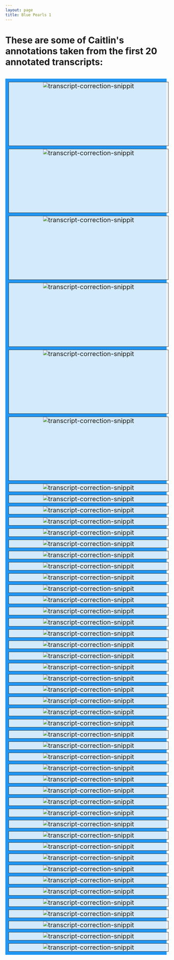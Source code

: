 ```yaml
---
layout: page
title: Blue Pearls 1
---  
```




<h1>These are some of Caitlin's annotations taken from the first 20 annotated transcripts:</h1>

<br/>

<div class="grid-container">
  <div class="grid-item"><img src="assets/images/blue2/c1.jpg" alt="transcript-correction-snippit"></div>
  <div class="grid-item"><img src="assets/images/blue2/c2.jpg" alt="transcript-correction-snippit"></div>
  <div class="grid-item"><img src="assets/images/blue2/c3.jpg" alt="transcript-correction-snippit"></div>  
  <div class="grid-item"><img src="assets/images/blue2/c4.jpg" alt="transcript-correction-snippit"></div>
  <div class="grid-item"><img src="assets/images/blue2/c5.jpg" alt="transcript-correction-snippit"></div>
  <div class="grid-item"><img src="assets/images/blue2/c6.jpg" alt="transcript-correction-snippit"></div>  
  <div class="grid-item"><img src="assets/images/blue2/c7.jpg" alt="transcript-correction-snippit"></div>
  <div class="grid-item"><img src="assets/images/blue2/c8.jpg" alt="transcript-correction-snippit"></div>
  

  <div class="grid-item"><img src="assets/images/blue2/c9.jpg" alt="transcript-correction-snippit"></div>
  <div class="grid-item"><img src="assets/images/blue2/c10.jpg" alt="transcript-correction-snippit"></div>
  <div class="grid-item"><img src="assets/images/blue2/c11.jpg" alt="transcript-correction-snippit"></div>  
  <div class="grid-item"><img src="assets/images/blue2/c12.jpg" alt="transcript-correction-snippit"></div>
  <div class="grid-item"><img src="assets/images/blue2/c13.jpg" alt="transcript-correction-snippit"></div>
  <div class="grid-item"><img src="assets/images/blue2/c14.jpg" alt="transcript-correction-snippit"></div>  
  <div class="grid-item"><img src="assets/images/blue2/c15.jpg" alt="transcript-correction-snippit"></div>
  <div class="grid-item"><img src="assets/images/blue2/c16.jpg" alt="transcript-correction-snippit"></div>

  <div class="grid-item"><img src="assets/images/blue2/c17.jpg" alt="transcript-correction-snippit"></div>
  <div class="grid-item"><img src="assets/images/blue2/c18.jpg" alt="transcript-correction-snippit"></div>
  <div class="grid-item"><img src="assets/images/blue2/c19.jpg" alt="transcript-correction-snippit"></div>  
  <div class="grid-item"><img src="assets/images/blue2/c20.jpg" alt="transcript-correction-snippit"></div>
  <div class="grid-item"><img src="assets/images/blue2/c21.jpg" alt="transcript-correction-snippit"></div>
  <div class="grid-item"><img src="assets/images/blue2/c22.jpg" alt="transcript-correction-snippit"></div>  
  <div class="grid-item"><img src="assets/images/blue2/c23.jpg" alt="transcript-correction-snippit"></div>
  <div class="grid-item"><img src="assets/images/blue2/c24.jpg" alt="transcript-correction-snippit"></div>

  <div class="grid-item"><img src="assets/images/blue2/c25.jpg" alt="transcript-correction-snippit"></div>
  <div class="grid-item"><img src="assets/images/blue2/c26.jpg" alt="transcript-correction-snippit"></div>
  <div class="grid-item"><img src="assets/images/blue2/c27.jpg" alt="transcript-correction-snippit"></div>  
  <div class="grid-item"><img src="assets/images/blue2/c28.jpg" alt="transcript-correction-snippit"></div>
  <div class="grid-item"><img src="assets/images/blue2/c29.jpg" alt="transcript-correction-snippit"></div>
  <div class="grid-item"><img src="assets/images/blue2/c30.jpg" alt="transcript-correction-snippit"></div>  
  <div class="grid-item"><img src="assets/images/blue2/c31.jpg" alt="transcript-correction-snippit"></div>
  <div class="grid-item"><img src="assets/images/blue2/c32.jpg" alt="transcript-correction-snippit"></div>

  <div class="grid-item"><img src="assets/images/blue2/c33.jpg" alt="transcript-correction-snippit"></div>
  <div class="grid-item"><img src="assets/images/blue2/c34.jpg" alt="transcript-correction-snippit"></div>
  <div class="grid-item"><img src="assets/images/blue2/c35.jpg" alt="transcript-correction-snippit"></div>  
  <div class="grid-item"><img src="assets/images/blue2/c36.jpg" alt="transcript-correction-snippit"></div>
  <div class="grid-item"><img src="assets/images/blue2/c37.jpg" alt="transcript-correction-snippit"></div>
  <div class="grid-item"><img src="assets/images/blue2/c38.jpg" alt="transcript-correction-snippit"></div>  
  <div class="grid-item"><img src="assets/images/blue2/c39.jpg" alt="transcript-correction-snippit"></div>
  <div class="grid-item"><img src="assets/images/blue2/c40.jpg" alt="transcript-correction-snippit"></div>

  <div class="grid-item"><img src="assets/images/blue2/c41.jpg" alt="transcript-correction-snippit"></div>
  <div class="grid-item"><img src="assets/images/blue2/c42.jpg" alt="transcript-correction-snippit"></div>
  <div class="grid-item"><img src="assets/images/blue2/c43.jpg" alt="transcript-correction-snippit"></div>  
  <div class="grid-item"><img src="assets/images/blue2/c44.jpg" alt="transcript-correction-snippit"></div>
  <div class="grid-item"><img src="assets/images/blue2/c45.jpg" alt="transcript-correction-snippit"></div>
  <div class="grid-item"><img src="assets/images/blue2/c46.jpg" alt="transcript-correction-snippit"></div>  
  <div class="grid-item"><img src="assets/images/blue2/c47.jpg" alt="transcript-correction-snippit"></div>
  <div class="grid-item"><img src="assets/images/blue2/c48.jpg" alt="transcript-correction-snippit"></div>


  </div>



<style>
  .grid-container {
    display: grid;
    grid-gap: 9px;
    /*grid-template-columns: auto auto;*/
    grid-template-columns: repeat(auto-fit, minmax(500px, 1fr));
    grid-template-rows: repeat(6, 200px);
    grid-auto-flow: dense;
    background-color: #2196F3;
    padding: 10px;
    grid-column: span 2;
  }
  .grid-item {
    background-color: rgba(255, 255, 255, 0.8);
    border: 1px solid rgba(0, 0, 0, 0.8);
    /*padding: 20px;*/
    font-size: 20px;
    justify-content: center;
    text-align: center;
 /*align-self: center;*/
  }
  </style>
  
